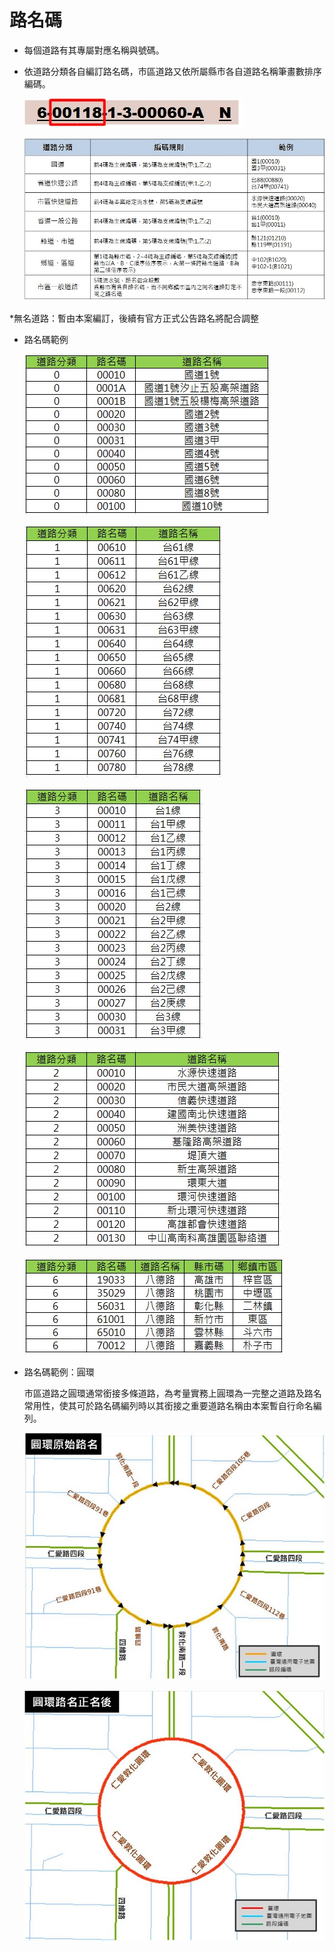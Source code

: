# 路名碼

* 每個道路有其專屬對應名稱與號碼。
* 依道路分類各自編訂路名碼，市區道路又依所屬縣市各自道路名稱筆畫數排序編碼。

  ![](005.jpg)

  ![](037.jpg)

\*無名道路：暫由本案編訂，後續有官方正式公告路名將配合調整

* 路名碼範例

  ![](031.jpg)

  ![](032.jpg)

  ![](033.jpg)

  ![](034.jpg)

  ![](035.jpg)

* 路名碼範例：圓環

  市區道路之圓環通常銜接多條道路，為考量實務上圓環為一完整之道路及路名常用性，使其可於路名碼編列時以其銜接之重要道路名稱由本案暫自行命名編列。

  ![](006.jpg)

  
  ![](007.jpg)



  
